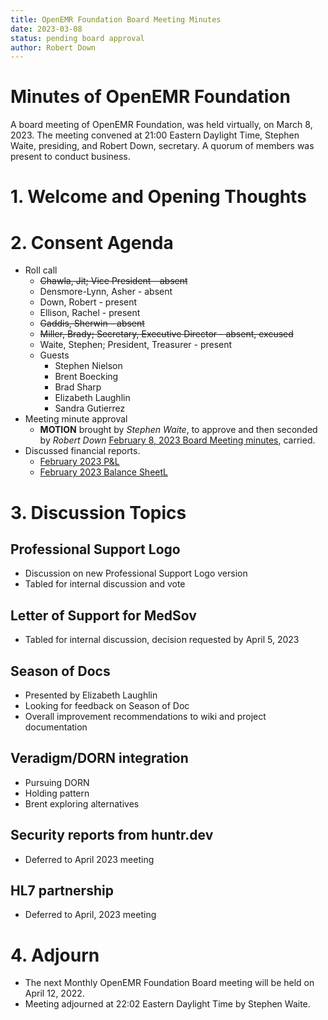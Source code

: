 ```yaml
---
title: OpenEMR Foundation Board Meeting Minutes
date: 2023-03-08
status: pending board approval
author: Robert Down
---
```


# Minutes of OpenEMR Foundation

A board meeting of OpenEMR Foundation, was held virtually, on March 8, 2023. The meeting
convened at 21:00 Eastern Daylight Time, Stephen Waite, presiding, and Robert Down, secretary.
A quorum of members was present to conduct business.

# 1. Welcome and Opening Thoughts

# 2. Consent Agenda
  - Roll call
    - ~~Chawla, Jit; Vice President - absent~~
    - Densmore-Lynn, Asher - absent
    - Down, Robert - present
    - Ellison, Rachel - present
    - ~~Gaddis, Sherwin - absent~~
    - ~~Miller, Brady; Secretary, Executive Director - absent, excused~~
    - Waite, Stephen; President, Treasurer - present
    - Guests
      - Stephen Nielson
      - Brent Boecking
      - Brad Sharp
      - Elizabeth Laughlin
      - Sandra Gutierrez
  - Meeting minute approval
    - **MOTION** brought by _Stephen Waite_, to approve and then seconded by _Robert Down_ [February 8, 2023 Board Meeting minutes](https://github.com/openemr/foundation-minutes/blob/master/2023-02-08-Board.md), carried.
  - Discussed financial reports.
    - [February 2023 P&L](https://community.open-emr.org/uploads/short-url/AoQfvAawobLzvenaIIxSxqYEMMN.pdf)
    - [February 2023 Balance SheetL](https://community.open-emr.org/uploads/short-url/go8lVTPX3UztxjK76yqnLrT9I0I.pdf)

# 3. Discussion Topics

## Professional Support Logo
  - Discussion on new Professional Support Logo version
  - Tabled for internal discussion and vote

## Letter of Support for MedSov
  - Tabled for internal discussion, decision requested by April 5, 2023
  
## Season of Docs
  - Presented by Elizabeth Laughlin
  - Looking for feedback on Season of Doc
  - Overall improvement recommendations to wiki and project documentation
  
## Veradigm/DORN integration
  - Pursuing DORN
  - Holding pattern
  - Brent exploring alternatives
  
## Security reports from huntr.dev
  - Deferred to April 2023 meeting
  
## HL7 partnership
  - Deferred to April, 2023 meeting

# 4. Adjourn
  - The next Monthly OpenEMR Foundation Board meeting will be held on April 12, 2022.
  - Meeting adjourned at 22:02 Eastern Daylight Time by Stephen Waite.
  
